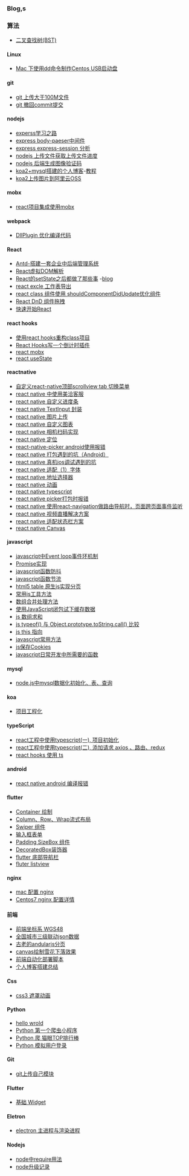 ### Blog,s 

### 算法

  - [二叉查找树(BST)](https://github.com/gaowei1012/blog/blob/master/docs/%E7%AE%97%E6%B3%95/%E4%BA%8C%E5%8F%89%E6%9F%A5%E6%A0%91(BST%E6%A0%91)/%E4%BA%8C%E5%8F%89%E6%9F%A5%E6%89%BE%E6%A0%91.md)
#### Linux

  - [Mac 下使用dd命令制作Centos USB启动盘](https://github.com/gmw-zjw/blog/issues/12)
#### git 
   - [git 上传大于100M文件](https://github.com/gaowei1012/blog/issues/45) 
   - [git 撤回commit提交](https://github.com/gaowei1012/blog/issues/46)
   
#### nodejs
  - [experss学习之路](https://github.com/gmw-zjw/blog/issues/13)
  - [express body-paeser中间件](https://github.com/gmw-zjw/blog/issues/5)
  - [express express-session 分析](https://github.com/gmw-zjw/blog/issues/6)
  - [nodejs 上传文件获取上传文件进度](https://github.com/gmw-zjw/blog/issues/4)
  - [nodejs 后端生成图像验证码]()
  - [koa2+mysql搭建的个人博客](https://github.com/gmw-zjw/eary-blog)-[教程](https://github.com/gmw-zjw/blog/issues/3)
  - [koa2上传图片到阿里云OSS](https://github.com/gaowei1012/blog/issues/17)
  
#### mobx
- [react项目集成使用mobx](https://github.com/gaowei1012/blog/issues/44)

#### webpack 
- [DllPlugin 优化编译代码](https://github.com/gaowei1012/blog/issues/67)

#### React
 
 - [Antd-搭建一套企业中后端管理系统](https://github.com/gmw-zjw/antd-design-admin)
 - [React虚拟DOM解析](https://zristart.github.io/React%E8%99%9A%E6%8B%9FDOM%E6%B5%85%E6%9E%90.html#more)
 - [React的setState之后都做了那些事](https://zristart.github.io/React%E7%9A%84setState%E4%B9%8B%E5%90%8E%E9%83%BD%E5%81%9A%E4%BA%86%E9%82%A3%E4%BA%9B%E4%BA%8B.html#more)
 -[blog](https://github.com/gmw-zjw/blog-pc.git)
 - [react excle 工作表导出](https://github.com/gaowei1012/blog/issues/20)
 - [react class 组件使用 shouldComponentDidUpdate优化组件](https://github.com/gaowei1012/blog/issues/42)
 - [React DnD 组件拖拽](https://github.com/gaowei1012/blog/issues/64)
 - [快速开始React](https://github.com/gaowei1012/blog/issues/70#issuecomment-809853076)
 
 #### react hooks
  - [使用react hooks重构class项目](https://github.com/gaowei1012/blog/issues/55)
  - [React Hooks写一个倒计时插件](https://github.com/gaowei1012/blog/issues/57)
  - [react mobx](https://github.com/gaowei1012/blog/issues/66)
  - [react useState](https://github.com/gaowei1012/blog/issues/77)

 #### reactnative
 - [自定义react-native顶部scrollview tab 切换菜单](https://github.com/gaowei1012/blog/issues/14)
 - [react native 中使用美洽客服](https://github.com/gaowei1012/blog/issues/15)
 - [react native 自定义进度条](https://github.com/gaowei1012/blog/issues/18)
 - [react native TextInput 封装](https://github.com/gaowei1012/blog/issues/19)
 - [react native 图片上传]()
 - [react native 自定义图表](https://github.com/gaowei1012/blog/issues/21)
 - [react native 相机扫码实现](https://github.com/gaowei1012/blog/issues/26)
 - [react native 定位](https://github.com/gaowei1012/blog/issues/27)
 - [react-native-picker android使用报错](https://github.com/gaowei1012/blog/issues/29)
 - [react native 打包遇到的坑（Android）](https://github.com/gaowei1012/blog/issues/30)
 - [react native 真机ios调试遇到的坑](https://github.com/gaowei1012/blog/issues/31)
 - [react native 适配（1）字体](https://github.com/gaowei1012/blog/issues/33)
 - [react native 地址选择器](https://github.com/gaowei1012/blog/issues/35)
 - [react native 动画](https://github.com/gaowei1012/blog/issues/36)
 - [react native typescript](https://github.com/gaowei1012/blog/issues/37)
 - [react native picker打包时报错](https://github.com/gaowei1012/blog/issues/41)
 - [react native 使用react-navigation做路由导航时，页面跨页面事件监听](https://github.com/gaowei1012/blog/issues/43)
 - [react native 视频直播解决方案](https://github.com/gaowei1012/blog/issues/69)
 - [react native 适配状态栏方案](https://github.com/gaowei1012/blog/issues/72)
 - [react native Canvas ]()

#### javascript
 - [javascript中Event loop事件环机制](https://github.com/gmw-zjw/blog/issues/2)
 - [Promise实现](https://github.com/gmw-zjw/blog/issues/9)
 - [javascript函数防抖](https://github.com/gmw-zjw/blog/issues/10)
 - [javascript函数节流](https://github.com/gmw-zjw/blog/issues/11)
 - [html5 table 原生js实现分页](https://github.com/gaowei1012/blog/issues/38)
 - [常用js工具方法](https://github.com/gaowei1012/blog/issues/39)
 - [数组合并处理方法](https://github.com/gaowei1012/blog/issues/68)
 - [使用JavaScript闭包试下缓存数据](https://github.com/gaowei1012/blog/issues/71)
 - [js 数组求和](https://github.com/gaowei1012/blog/issues/73)
 - [js typeof() 与 Object.prototype.toString.call() 比较](https://github.com/gaowei1012/blog/issues/74)
 - [js this 指向](https://github.com/gaowei1012/blog/issues/75)
 - [javascript常用方法](https://github.com/gaowei1012/blog/blob/master/docs/javascript/javascript%E5%B8%B8%E7%94%A8%E6%96%B9%E6%B3%95.md)
 - [js保存Cookies](https://github.com/gaowei1012/blog/issues/81)
 - [javascript日常开发中所需要的函数]()
 
 #### mysql
  - [node.js中mysql数据化初始化、表、查询](https://github.com/gaowei1012/blog/issues/16)
  
 #### koa
 - [项目工程化](https://github.com/gaowei1012/blog/issues/22)
 
 #### typeScript
 - [react工程中使用typescript(一), 项目初始化](https://github.com/gaowei1012/blog/issues/23)
 - [react工程中使用typescript(二), 添加请求 axios 、路由、redux](https://github.com/gaowei1012/blog/issues/24)
 - [react hooks 使用 ts](https://github.com/gaowei1012/blog/issues/25)

 #### android
  - [react native android 编译报错](https://github.com/gaowei1012/blog/issues/28)
  
 #### flutter
  - [Container 绘制](https://github.com/gaowei1012/blog/issues/47)
  - [Column、Row、Wrap流式布局](https://github.com/gaowei1012/blog/issues/48)
  - [Swiper 组件](https://github.com/gaowei1012/blog/issues/49)
  - [输入框表单](https://github.com/gaowei1012/blog/issues/50)
  - [Padding SizeBox 组件](https://github.com/gaowei1012/blog/issues/51)
  - [DecoratedBox装饰器](https://github.com/gaowei1012/blog/issues/52)
  - [flutter 底部导航栏](https://github.com/gaowei1012/blog/issues/53)
  - [fluter listview](https://github.com/gaowei1012/blog/issues/54)
 
 #### nginx
  - [mac 配置 nginx](https://github.com/gaowei1012/blog/issues/32)
  - [Centos7 nginx 配置详情](https://github.com/gaowei1012/blog/issues/60)
  
 #### 前端
  - [前端坐标系 WGS48]()
  - [全国城市三级联动json数据](https://github.com/gaowei1012/blog/issues/34)
  - [古老的andularjs分页](https://github.com/gaowei1012/blog/issues/40)
  - [canvas绘制雪花下落效果](https://github.com/gaowei1012/blog/issues/62)
  - [前端自动化部署脚本](https://github.com/gaowei1012/blog/issues/79)
  - [个人博客搭建总结](https://github.com/gaowei1012/blog/issues/82)
  
 #### Css
  - [css3 遮罩动画](https://github.com/gaowei1012/blog/issues/63)

 #### Python
  - [hello wrold]()
  - [Python 第一个爬虫小程序](https://github.com/gaowei1012/blog/issues/58)
  - [Python 爬 猫眼TOP排行棒](https://github.com/gaowei1012/blog/issues/59)
  - [Python 模拟用户登录](https://github.com/gaowei1012/blog/issues/61)
  
 #### Git
  - [git上传自己模块](https://github.com/gaowei1012/blog/issues/65) 

 #### Flutter
  - [基础 Widget](https://github.com/gaowei1012/blog/issues/78)

 #### Eletron
  - [electron 主进程与渲染进程](https://github.com/gaowei1012/blog/blob/master/docs/electron/electron.md)
 
 #### Nodejs
  - [node中require用法]()
  - [node升级记录]()
